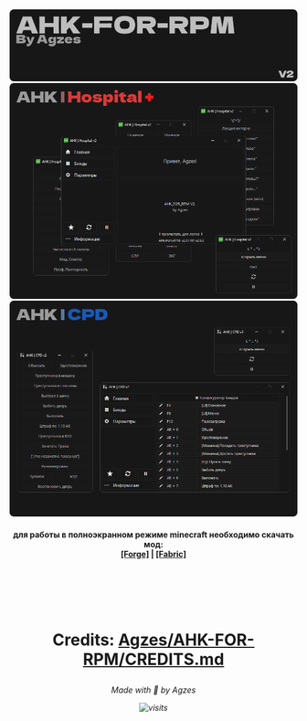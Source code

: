 <img src="https://github.com/Agzes/AHK-FOR-RPM/blob/main/!ReadMe/Header.png?raw=true" alt="image" width="1000">
<img src="https://github.com/Agzes/AHK-FOR-RPM/blob/main/!ReadMe/Hospital.png?raw=true" alt="image" width="1000">
<img src="https://github.com/Agzes/AHK-FOR-RPM/blob/main/!ReadMe/cpd.png?raw=true" alt="image" width="1000">

<h4 align="center">для работы в полноэкранном режиме minecraft необходимо скачать мод: <br> <a href="https://www.curseforge.com/minecraft/mc-mods/borderless/download/4858950">[Forge]</a> | <a href="https://www.curseforge.com/minecraft/mc-mods/cubes-without-borders/download/5496358">[Fabric]</a><br></h4>

<br><br><br><br>

<h1 align="center">

Credits: [Agzes/AHK-FOR-RPM/CREDITS.md](https://github.com/Agzes/AHK-FOR-RPM/blob/main/CREDITS.md)
</h1>
<h6 align="center">Made with 💟 by Agzes

![visits](https://visit-counter.vercel.app/counter.png?page=github.com%2FAgzes-AHK-FOR-RPM&s=40&c=6a9bee&bg=00000000&no=2&ff=digi&tb=&ta=)
